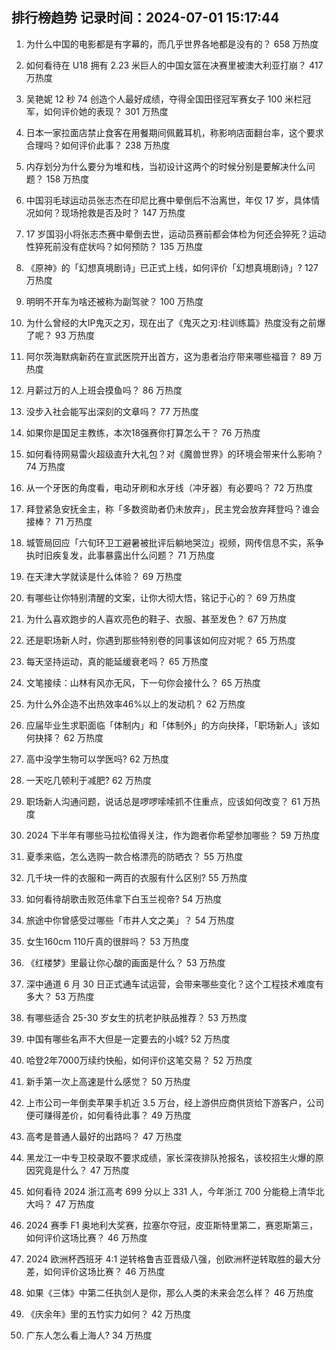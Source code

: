 
## 排行榜趋势 记录时间：2024-07-01 15:17:44
  
  1. 为什么中国的电影都是有字幕的，而几乎世界各地都是没有的？ 658 万热度
    
  2. 如何看待在 U18 拥有 2.23 米巨人的中国女篮在决赛里被澳大利亚打崩？ 417 万热度
    
  3. 吴艳妮 12 秒 74 创造个人最好成绩，夺得全国田径冠军赛女子 100 米栏冠军，如何评价她的表现？ 301 万热度
    
  4. 日本一家拉面店禁止食客在用餐期间佩戴耳机，称影响店面翻台率，这个要求合理吗？如何评价此事？ 238 万热度
    
  5. 内存划分为什么要分为堆和栈，当初设计这两个的时候分别是要解决什么问题？ 158 万热度
    
  6. 中国羽毛球运动员张志杰在印尼比赛中晕倒后不治离世，年仅 17 岁，具体情况如何？现场抢救是否及时？ 147 万热度
    
  7. 17 岁国羽小将张志杰赛中晕倒去世，运动员赛前都会体检为何还会猝死？运动性猝死前没有症状吗？如何预防？ 135 万热度
    
  8. 《原神》的「幻想真境剧诗」已正式上线，如何评价「幻想真境剧诗」? 127 万热度
    
  9. 明明不开车为啥还被称为副驾驶？ 100 万热度
    
  10. 为什么曾经的大IP鬼灭之刃，现在出了《鬼灭之刃:柱训练篇》热度没有之前爆了呢？ 93 万热度
    
  11. 阿尔茨海默病新药在宣武医院开出首方，这为患者治疗带来哪些福音？ 89 万热度
    
  12. 月薪过万的人上班会摸鱼吗？ 86 万热度
    
  13. 没步入社会能写出深刻的文章吗？ 77 万热度
    
  14. 如果你是国足主教练，本次18强赛你打算怎么干？ 76 万热度
    
  15. 如何看待网易雷火超级直升大礼包？对《魔兽世界》的环境会带来什么影响？ 74 万热度
    
  16. 从一个牙医的角度看，电动牙刷和水牙线（冲牙器）有必要吗？ 72 万热度
    
  17. 拜登紧急安抚金主，称「多数资助者仍未放弃」，民主党会放弃拜登吗？谁会接棒？ 71 万热度
    
  18. 城管局回应「六旬环卫工避暑被批评后躺地哭泣」视频，网传信息不实，系争执时旧疾复发，此事暴露出什么问题？ 71 万热度
    
  19. 在天津大学就读是什么体验？ 69 万热度
    
  20. 有哪些让你特别清醒的文案，让你大彻大悟，铭记于心的？ 69 万热度
    
  21. 为什么喜欢跑步的人喜欢亮色的鞋子、衣服、甚至发色？ 67 万热度
    
  22. 还是职场新人时，你遇到那些特别卷的同事该如何应对呢？ 65 万热度
    
  23. 每天坚持运动，真的能延缓衰老吗？ 65 万热度
    
  24. 文笔接续：山林有风亦无风，下一句你会接什么？ 65 万热度
    
  25. 为什么外企造不出热效率46%以上的发动机？ 62 万热度
    
  26. 应届毕业生求职面临「体制内」和「体制外」的方向抉择，「职场新人」该如何抉择？ 62 万热度
    
  27. 高中没学生物可以学医吗? 62 万热度
    
  28. 一天吃几顿利于减肥? 62 万热度
    
  29. 职场新人沟通问题，说话总是啰啰嗦嗦抓不住重点，应该如何改变？ 61 万热度
    
  30. 2024 下半年有哪些马拉松值得关注，作为跑者你希望参加哪些？ 59 万热度
    
  31. 夏季来临，怎么选购一款合格漂亮的防晒衣？ 55 万热度
    
  32. 几千块一件的衣服和一两百的衣服有什么区别? 55 万热度
    
  33. 如何看待胡歌击败范伟拿下白玉兰视帝? 54 万热度
    
  34. 旅途中你曾感受过哪些「市井人文之美」？ 54 万热度
    
  35. 女生160cm 110斤真的很胖吗？ 53 万热度
    
  36. 《红楼梦》里最让你心酸的画面是什么？ 53 万热度
    
  37. 深中通道 6 月 30 日正式通车试运营，会带来哪些变化？这个工程技术难度有多大？ 53 万热度
    
  38. 有哪些适合 25-30 岁女生的抗老护肤品推荐？ 53 万热度
    
  39. 中国有哪些名声不大但是一定要去的小城? 52 万热度
    
  40. 哈登2年7000万续约快船，如何评价这笔交易？ 52 万热度
    
  41. 新手第一次上高速是什么感觉？ 50 万热度
    
  42. 上市公司一年倒卖苹果手机近 3.5 万台，经上游供应商供货给下游客户，公司便可赚得差价，如何看待此事？ 49 万热度
    
  43. 高考是普通人最好的出路吗？ 47 万热度
    
  44. 黑龙江一中专卫校录取不要求成绩，家长深夜排队抢报名，该校招生火爆的原因究竟是什么？ 47 万热度
    
  45. 如何看待 2024 浙江高考 699 分以上 331 人，今年浙江 700 分能稳上清华北大吗？ 47 万热度
    
  46. 2024 赛季 F1 奥地利大奖赛，拉塞尔夺冠，皮亚斯特里第二，赛恩斯第三，如何评价这场比赛？ 46 万热度
    
  47. 2024 欧洲杯西班牙 4:1 逆转格鲁吉亚晋级八强，创欧洲杯逆转取胜的最大分差，如何评价这场比赛？ 46 万热度
    
  48. 如果《三体》中第二任执剑人是你，那么人类的未来会怎么样？ 46 万热度
    
  49. 《庆余年》里的五竹实力如何？ 42 万热度
    
  50. 广东人怎么看上海人? 34 万热度
    